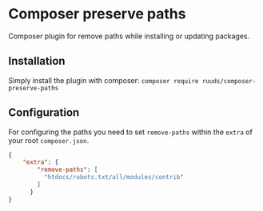 # Composer preserve paths

Composer plugin for remove paths while installing or updating packages.

## Installation

Simply install the plugin with composer: `composer require ruuds/composer-preserve-paths`

## Configuration

For configuring the paths you need to set `remove-paths` within the `extra` of your root `composer.json`.

```json
{
    "extra": {
        "remove-paths": [
          "htdocs/robots.txt/all/modules/contrib"
        ]
      }
}
```